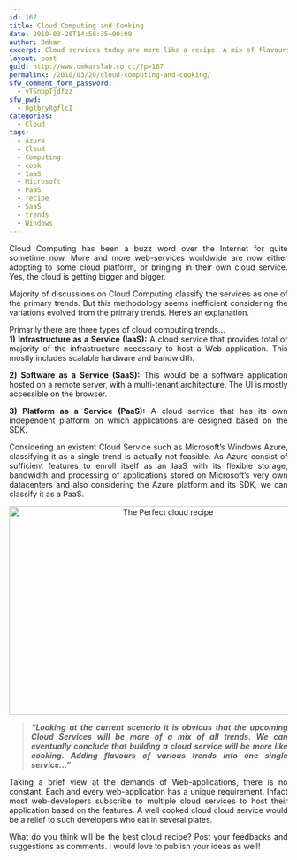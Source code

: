 ```yaml
---
id: 167
title: Cloud Computing and Cooking
date: 2010-03-20T14:50:35+00:00
author: Omkar
excerpt: Cloud services today are more like a recipe. A mix of flavours from every Cloud Computing trend. How? Read more...
layout: post
guid: http://www.omkarslab.co.cc/?p=167
permalink: /2010/03/20/cloud-computing-and-cooking/
sfw_comment_form_password:
  - vTSnbpTjdfzz
sfw_pwd:
  - 0gtbryRgflcI
categories:
  - Cloud
tags:
  - Azure
  - Cloud
  - Computing
  - cook
  - IaaS
  - Microsoft
  - PaaS
  - recipe
  - SaaS
  - trends
  - Windows
---
```

<p style="text-align: justify;">
  Cloud Computing has been a buzz word over the Internet for quite sometime now. More and more web-services worldwide are now either adopting to some cloud platform, or bringing in their own cloud service. Yes, the cloud is getting bigger and bigger.
</p>

<p style="text-align: justify;">
  Majority of discussions on Cloud Computing classify the services as one of the primary trends. But this methodology seems inefficient considering the variations evolved from the primary trends. Here&#8217;s an explanation.
</p>

<p style="text-align: justify;">
  Primarily there are three types of cloud computing trends&#8230;<br /> <strong>1) Infrastructure as a Service (IaaS):</strong> A cloud service that provides total or majority of the infrastructure necessary to host a Web application. This mostly includes scalable hardware and bandwidth.
</p>

<p style="text-align: justify;">
  <strong>2) Software as a Service (SaaS):</strong> This would be a software application hosted on a remote server, with a multi-tenant architecture. The UI is mostly accessible on the browser.
</p>

<p style="text-align: justify;">
  <strong>3) Platform as a Service (PaaS):</strong> A cloud service that has its own independent platform on which applications are designed based on the SDK.
</p>

<p style="text-align: justify;">
  <strong> </strong>Considering an existent Cloud Service such as Microsoft&#8217;s Windows Azure, classifying it as a single trend is actually not feasible. As Azure consist of sufficient features to enroll itself as an IaaS with its flexible storage, bandwidth and processing of applications stored on Microsoft&#8217;s very own datacenters and also considering the Azure platform and its SDK, we can classify it as a PaaS.
</p>

<p style="text-align: center;">
  <img class="aligncenter" title="The Perfect cloud recipe" src="http://lh6.ggpht.com/_Tf3uLIahhCQ/S6Ti6sRbHNI/AAAAAAAAAns/tmTkQP6-zH8/s800/cloud-recipe.jpg" alt="The Perfect cloud recipe" width="559" height="377" />
</p>

<blockquote style="text-align: justify;">
  <p>
    <strong><em>&#8220;Looking at the current scenario it is obvious that the upcoming Cloud Services will be more of a mix of all trends. We can eventually conclude that building a cloud service will be more like cooking. Adding flavours of various trends into one single service&#8230;&#8221;</em></strong>
  </p>
</blockquote>

<p style="text-align: justify;">
  <p style="text-align: justify;">
    Taking a brief view at the demands of Web-applications, there is no constant. Each and every web-application has a unique requirement. Infact most web-developers subscribe to multiple cloud services to host their application based on the features. A well cooked cloud cloud service would be a relief to such developers who eat in several plates.
  </p>
  
  <p style="text-align: justify;">
    What do you think will be the best cloud recipe? Post your feedbacks and suggestions as comments. I would love to publish your ideas as well!
  </p>
  
  <p style="text-align: justify;">